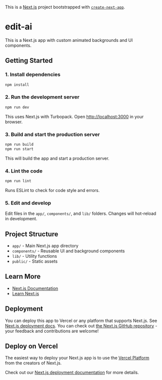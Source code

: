 This is a [Next.js](https://nextjs.org) project bootstrapped with [`create-next-app`](https://github.com/vercel/next.js/tree/canary/packages/create-next-app).

# edit-ai

This is a Next.js app with custom animated backgrounds and UI components.

## Getting Started

### 1. Install dependencies

```bash
npm install
```

### 2. Run the development server

```bash
npm run dev
```

This uses Next.js with Turbopack. Open [http://localhost:3000](http://localhost:3000) in your browser.

### 3. Build and start the production server

```bash
npm run build
npm run start
```

This will build the app and start a production server.

### 4. Lint the code

```bash
npm run lint
```

Runs ESLint to check for code style and errors.

### 5. Edit and develop

Edit files in the `app/`, `components/`, and `lib/` folders. Changes will hot-reload in development.

## Project Structure

- `app/` - Main Next.js app directory
- `components/` - Reusable UI and background components
- `lib/` - Utility functions
- `public/` - Static assets

## Learn More

- [Next.js Documentation](https://nextjs.org/docs)
- [Learn Next.js](https://nextjs.org/learn)

## Deployment

You can deploy this app to Vercel or any platform that supports Next.js. See [Next.js deployment docs](https://nextjs.org/docs/deployment).
You can check out [the Next.js GitHub repository](https://github.com/vercel/next.js) - your feedback and contributions are welcome!

## Deploy on Vercel

The easiest way to deploy your Next.js app is to use the [Vercel Platform](https://vercel.com/new?utm_medium=default-template&filter=next.js&utm_source=create-next-app&utm_campaign=create-next-app-readme) from the creators of Next.js.

Check out our [Next.js deployment documentation](https://nextjs.org/docs/app/building-your-application/deploying) for more details.
